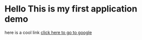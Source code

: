 # Hello This is my first application demo

here is a cool link [click here to go to google](http://www.google.com/)